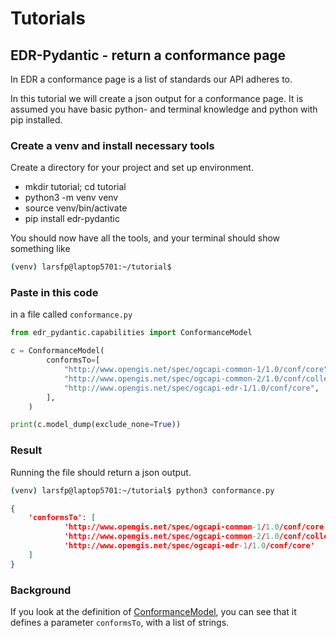 # Tutorials

## EDR-Pydantic - return a conformance page

In EDR a conformance page is a list of standards our API adheres to.

In this tutorial we will create a json output for a conformance page. It is assumed you have basic python- and terminal knowledge and python with pip installed.

### Create a venv and install necessary tools

Create a directory for your project and set up environment.

- mkdir tutorial; cd tutorial
- python3 -m venv venv
- source venv/bin/activate
- pip install edr-pydantic

You should now have all the tools, and your terminal should show something like

```bash
(venv) larsfp@laptop5701:~/tutorial$ 
```

### Paste in this code

in a file called `conformance.py`

```python
from edr_pydantic.capabilities import ConformanceModel

c = ConformanceModel(
        conformsTo=[
            "http://www.opengis.net/spec/ogcapi-common-1/1.0/conf/core",
            "http://www.opengis.net/spec/ogcapi-common-2/1.0/conf/collections",
            "http://www.opengis.net/spec/ogcapi-edr-1/1.0/conf/core",
        ],
    )

print(c.model_dump(exclude_none=True))
```

### Result

Running the file should return a json output.

```bash
(venv) larsfp@laptop5701:~/tutorial$ python3 conformance.py
```

```json
{
    'conformsTo': [
            'http://www.opengis.net/spec/ogcapi-common-1/1.0/conf/core',
            'http://www.opengis.net/spec/ogcapi-common-2/1.0/conf/collections',
            'http://www.opengis.net/spec/ogcapi-edr-1/1.0/conf/core'
    ]
}
```

### Background

If you look at the definition of [ConformanceModel](https://github.com/KNMI/edr-pydantic/blob/791c6f7dd3b55b1f8ba93989bbe97d0f38f76ba9/src/edr_pydantic/capabilities.py#L37), you can see that it defines a parameter `conformsTo`, with a list of strings.
